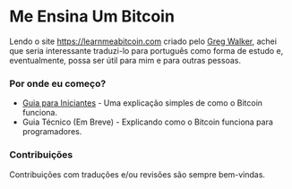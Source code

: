 # Me Ensina Um Bitcoin

Lendo o site https://learnmeabitcoin.com criado pelo [Greg Walker](https://github.com/in3rsha), achei que seria interessante traduzi-lo para português como forma de estudo e, eventualmente, possa ser útil para mim e para outras pessoas.

### Por onde eu começo?

* [Guia para Iniciantes](./beginners/README.md) - Uma explicação simples de como o Bitcoin funciona.
* Guia Técnico (Em Breve) - Explicando como o Bitcoin funciona para programadores.

### Contribuições

Contribuições com traduções e/ou revisões são sempre bem-vindas.

